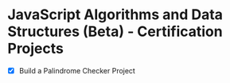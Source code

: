 # JavaScript Algorithms and Data Structures (Beta) - Certification Projects

- [x] Build a Palindrome Checker Project
